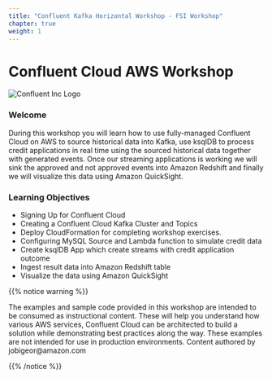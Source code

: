 ```yaml
---
title: "Confluent Kafka Horizontal Workshop - FSI Workshop"
chapter: true
weight: 1
---
```


# Confluent Cloud AWS Workshop

![Confluent Inc Logo](/images/intro/Confluent-logo.png)

### Welcome

During this workshop you will learn how to use fully-managed Confluent Cloud on AWS to source historical data into Kafka, use ksqlDB to process credit applications in real time using the sourced historical data together with generated events. Once our streaming applications is working we will sink the approved and not approved events into Amazon Redshift and finally we will visualize this data using Amazon QuickSight.

### Learning Objectives
- Signing Up for Confluent Cloud
- Creating a Confluent Cloud Kafka Cluster and Topics
- Deploy CloudFormation for completing workshop exercises.
- Configuring MySQL Source and Lambda function to simulate credit data
- Create ksqlDB App which create streams with credit application outcome
- Ingest result data into Amazon Redshift table
- Visualize the data using Amazon QuickSight

{{% notice warning %}}
<p style='text-align: left;'>
The examples and sample code provided in this workshop are intended to be consumed as instructional content. These will help you understand how various AWS services, Confluent Cloud can be architected to build a solution while demonstrating best practices along the way. These examples are not intended for use in production environments. Content authored by jobigeor@amazon.com 
</p>
{{% /notice %}}